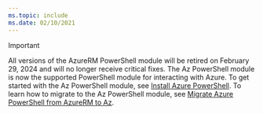 ```yaml
---
ms.topic: include
ms.date: 02/10/2021
---
```


> [!IMPORTANT]
> All versions of the AzureRM PowerShell module will be retired on February 29, 2024 and will no
> longer receive critical fixes. The Az PowerShell module is now the supported PowerShell module for
> interacting with Azure. To get started with the Az PowerShell module, see
> [Install Azure PowerShell](/powershell/azure/install-az-ps). To learn how to migrate to the Az
> PowerShell module, see [Migrate Azure PowerShell from AzureRM to Az](https://aka.ms/azpsmigrate).
